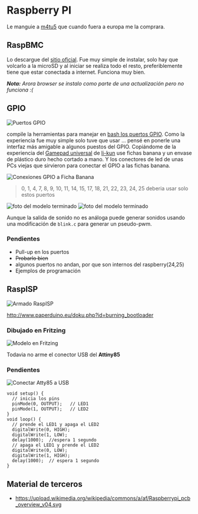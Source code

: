# Raspberry PI

Le manguie a [m4tu5](https://github.com/m4tu5) que cuando fuera a europa me la comprara.

## RaspBMC

Lo descargue del [sitio oficial](http://www.raspberrypi.org/downloads). 
Fue muy simple de instalar, solo hay que volcarlo a la microSD y al iniciar se realiza todo el resto, preferiblemente tiene que estar conectada a internet.
Funciona muy bien.

_**Nota:** Arora browser se instalo como parte de una actualización pero no funciona :(_

## GPIO

![Puertos GPIO](GPIOs.png)

compile la herramientas para manejar en [bash los puertos GPIO](http://elinux.org/Rpi_Low-level_peripherals#Bash_shell_script.2C_using_sysafs.2C_part_of_the_raspbian_operating_system).
Como la experiencia fue muy simple solo tuve que usar ... pensé en ponerle una interfaz más amigable a algunos puestos del GPIO. 
Copiándome de la experiencia del [Gamepad universal](http://wiki.hackcoop.com.ar/Gamepad_universal) de [li-kun](https://github.com/li-kun) use fichas banana y un envase de plástico duro hecho cortado a mano.
Y los conectores de led de unas PCs viejas que sirvieron para conectar el GPIO a las fichas banana.

![Conexiones GPIO a Ficha Banana](Raspberrypi_pcb_overview_v04.png)
> 0, 1, 4, 7, 8, 9, 10, 11, 14, 15, 17, 18, 21, 22, 23, 24, 25 deberia usar solo estos puertos

![foto del modelo terminado](2013-12-26-015233.jpg)
![foto del modelo terminado](2013-12-26-015347.jpg)

Aunque la salida de sonido no es análoga puede generar sonidos usando una modificación de `blink.c` para generar un pseudo-pwm.

### Pendientes

* Pull-up en los puertos
* ~~Probarlo bien~~
 * algunos puertos no andan, por que son internos del raspberry(24,25)
* Ejemplos de programación

## RaspISP

![Armado RaspISP](PIC_0992.JPG)

http://www.paperduino.eu/doku.php?id=burning_bootloader

### Dibujado en Fritzing

![Modelo en Fritzing](raspisp.png)

Todavia no arme el conector USB del **Attiny85**

### Pendientes

![Conectar Atty85 a USB](FGHE3SPHH2W3F63.LARGE.jpg)

~~~
void setup() {               
  // inicia los pins
  pinMode(0, OUTPUT);	// LED1
  pinMode(1, OUTPUT);	// LED2
}
void loop() {
  // prende el LED1 y apaga el LED2
  digitalWrite(0, HIGH);
  digitalWrite(1, LOW);
  delay(1000);	//espera 1 segundo
  // apaga el LED1 y prende el LED2
  digitalWrite(0, LOW);
  digitalWrite(1, HIGH);
  delay(1000);	// espera 1 segundo
}
~~~

## Material de terceros

* https://upload.wikimedia.org/wikipedia/commons/a/af/Raspberrypi_pcb_overview_v04.svg
